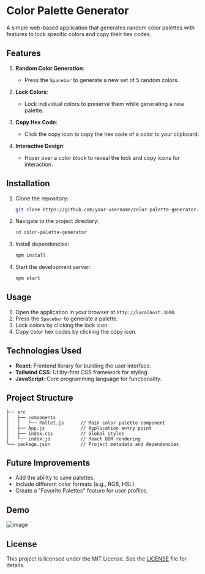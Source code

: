 # Color Palette Generator

A simple web-based application that generates random color palettes with features to lock specific colors and copy their hex codes.

## Features

1. **Random Color Generation**:
   - Press the `Spacebar` to generate a new set of 5 random colors.
   
2. **Lock Colors**:
   - Lock individual colors to preserve them while generating a new palette.

3. **Copy Hex Code**:
   - Click the copy icon to copy the hex code of a color to your clipboard.

4. **Interactive Design**:
   - Hover over a color block to reveal the lock and copy icons for interaction.

## Installation

1. Clone the repository:
   ```bash
   git clone https://github.com/your-username/color-palette-generator.git
   ```
2. Navigate to the project directory:
   ```bash
   cd color-palette-generator
   ```
3. Install dependencies:
   ```bash
   npm install
   ```
4. Start the development server:
   ```bash
   npm start
   ```

## Usage

1. Open the application in your browser at `http://localhost:3000`.
2. Press the `Spacebar` to generate a palette.
3. Lock colors by clicking the lock icon.
4. Copy color hex codes by clicking the copy icon.

## Technologies Used

- **React**: Frontend library for building the user interface.
- **Tailwind CSS**: Utility-first CSS framework for styling.
- **JavaScript**: Core programming language for functionality.

## Project Structure

```
├── src
│   ├── components
│   │   └── Pallet.js      // Main color palette component
│   ├── App.js             // Application entry point
│   ├── index.css          // Global styles
│   └── index.js           // React DOM rendering
└── package.json           // Project metadata and dependencies
```

## Future Improvements

- Add the ability to save palettes.
- Include different color formats (e.g., RGB, HSL).
- Create a "Favorite Palettes" feature for user profiles.

## Demo

![image](https://github.com/user-attachments/assets/79fba72c-1f4f-4249-b135-ad52db8adcb8)

## License

This project is licensed under the MIT License. See the [LICENSE](LICENSE) file for details.

